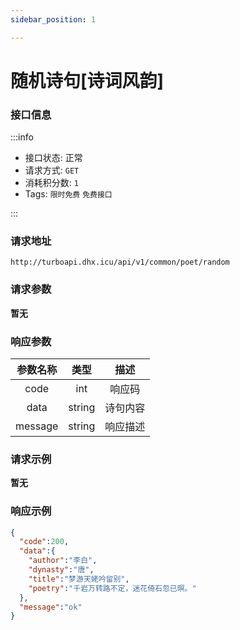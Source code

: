 ```yaml
---
sidebar_position: 1

---
```


# 随机诗句[诗词风韵]

### 接口信息

:::info

- 接口状态:  正常
- 请求方式: `GET`
- 消耗积分数: `1`
- Tags: `限时免费` `免费接口`

:::
### 请求地址

```
http://turboapi.dhx.icu/api/v1/common/poet/random
```

### 请求参数

**暂无**

### 响应参数

|  参数名称   |  类型  |  描述  |
| :---------: | :----: |:----:|
|    code     |  int   | 响应码  |
|    data     | string | 诗句内容 |
|   message   | string | 响应描述 |

### 请求示例

**暂无**

### 响应示例

```json
{
  "code":200,
  "data":{
    "author":"李白",
    "dynasty":"唐",
    "title":"梦游天姥吟留别",
    "poetry":"千岩万转路不定，迷花倚石忽已暝。"
  },
  "message":"ok"
}
```